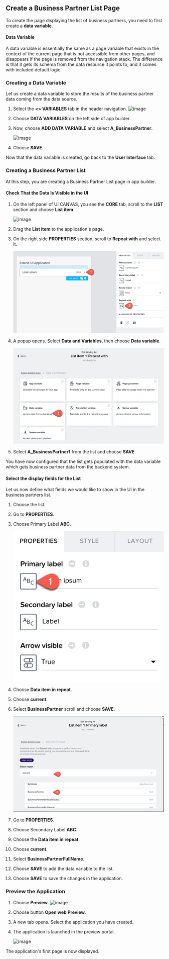 ## Create a Business Partner List Page

To create the page displaying the list of business partners, you need to first create a **data variable**.

#### Data Variable

A data variable is essentially the same as a page variable that exists in the context of the current page that is not accessible from other pages, and disappears if the page is removed from the navigation stack. The difference is that it gets its schema from the data resource it points to, and it comes with included default logic.


### Creating a Data Variable

Let us create a data variable to store the results of the business partner data coming from the data source.

1. Select the **<> VARIABLES** tab in the header navigation.
  ![image](https://github.com/user-attachments/assets/1a9eb499-dac7-474a-8731-931df4d96f80)

3. Choose **DATA VARIABLES** on the left side of app builder.

4. Now, choose **ADD DATA VARIABLE** and select **A_BusinessPartner**.
  
    ![image](https://github.com/user-attachments/assets/bd368329-ab56-4e1e-b758-c4a2b176f451)

5. Choose **SAVE**.

Now that the data variable is created, go back to the **User Interface** tab.

### Creating a Business Partner List

At this step, you are creating a Business Partner List page in app builder.
#### Check That the Data Is Visible in the UI

1. On the left panel of UI CANVAS, you see the **CORE** tab, scroll to the **LIST** section and choose **List item**.

   ![image](https://github.com/user-attachments/assets/0d4fad71-6e25-45d4-a499-6b0f72b891af)

2. Drag the **List item** to the application's page.

3. On the right side **PROPERTIES** section, scroll to **Repeat with** and select it.

   ![Component](../images/ba_editProperties.png)

4. A popup opens. Select **Data and Variables**, then choose **Data variable**.


   ![Data](../images/datavariable.png)

5. Select **A_BusinessPartner1** from the list and choose **SAVE**.

You have now configured that the list gets populated with the data variable which gets business partner data from the backend system.

#### Select the display fields for the List

Let us now define what fields we would like to show in the UI in the business partners list.

1. Choose the list.

2. Go to **PROPERTIES**.

3. Choose Primary Label **ABC**.

    ![ABC](../images/primarylabel1.png)

4. Choose **Data item in repeat**.

5. Choose **current**.

6. Select **BusinessPartner** scroll and choose **SAVE**.

    ![BusinessPartner](../images/selectItem1.png)

7. Go to **PROPERTIES**.

8. Choose Secondary Label **ABC**.

9. Choose the **Data item in repeat**.

10. Choose **current**.

11. Select **BusinessPartnerFullName**.

12. Choose **SAVE** to add the data variable to the list.

13. Choose **SAVE** to save the changes in the application.

### Preview the Application

1. Choose **Preview**.
   ![image](https://github.com/user-attachments/assets/216a77ce-1d5e-4117-a631-0d90287dc79f)

3. Choose button **Open web Preview**.

4. A new tab opens. Select the application you have created.

5. The application is launched in the preview portal.

    ![image](https://github.com/user-attachments/assets/1df1b4f1-b2d4-42d7-8bfe-4e61f32b9d01)

The application's first page is now displayed.

